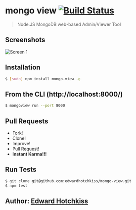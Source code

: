 
# mongo view [![Build Status](https://secure.travis-ci.org/edwardhotchkiss/mongo-view.png)](http://travis-ci.org/edwardhotchkiss/mongo-view)

> Node.JS MongoDB web-based Admin/Viewer Tool

## Screenshots

![Screen 1](https://github.com/edwardhotchkiss/mongo-view/raw/master/public/images/screens/1.png)

## Installation

```bash
$ [sudo] npm install mongo-view -g
```

## From the CLI (http://localhost:8000/)

```bash
$ mongoview run --port 8000
```

## Pull Requests

  * Fork!
  * Clone!
  * Improve!
  * Pull Request!
  * **Instant Karma!!!**

## Run Tests

``` bash
$ git clone git@github.com:edwardhotchkiss/mongo-view.git
$ npm test
```

## Author: [Edward Hotchkiss][0]

[0]: http://edwardhotchkiss.com/
